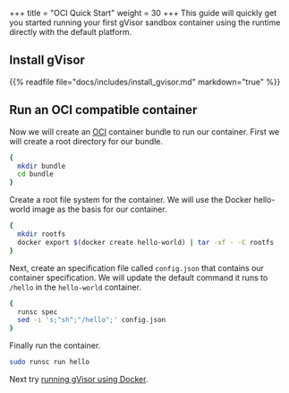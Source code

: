 +++
title = "OCI Quick Start"
weight = 30
+++
This guide will quickly get you started running your first gVisor sandbox
container using the runtime directly with the default platform.

## Install gVisor

{{% readfile file="docs/includes/install_gvisor.md" markdown="true" %}}

## Run an OCI compatible container

Now we will create an [OCI][oci] container bundle to run our container. First we
will create a root directory for our bundle.

```bash
{
  mkdir bundle
  cd bundle
}
```

Create a root file system for the container. We will use the Docker hello-world
image as the basis for our container.

```bash
{
  mkdir rootfs
  docker export $(docker create hello-world) | tar -xf - -C rootfs
}
```

Next, create an specification file called `config.json` that contains our
container specification. We will update the default command it runs to `/hello`
in the `hello-world` container.

```bash
{
  runsc spec
  sed -i 's;"sh";"/hello";' config.json
}
```

Finally run the container.

```bash
sudo runsc run hello
```

Next try [running gVisor using Docker](../docker/).

[oci]: https://opencontainers.org/
